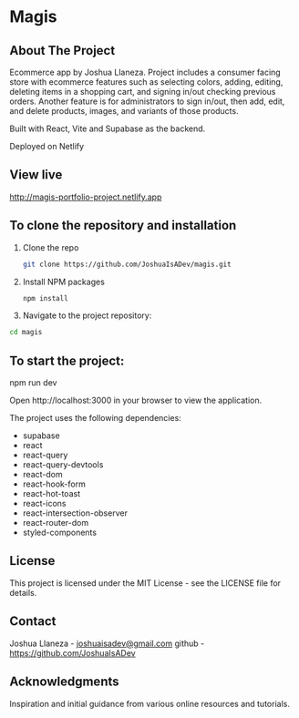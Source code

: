 # Magis

## About The Project

Ecommerce app by Joshua Llaneza. Project includes a consumer facing store with ecommerce features such as selecting colors, adding, editing, deleting items in a shopping cart, and signing in/out checking previous orders. Another feature is for administrators to sign in/out, then add, edit, and delete products, images, and variants of those products.

Built with React, Vite and Supabase as the backend.

Deployed on Netlify

## View live

http://magis-portfolio-project.netlify.app

## To clone the repository and installation

1. Clone the repo
   ```sh
   git clone https://github.com/JoshuaIsADev/magis.git
   ```
2. Install NPM packages
   ```sh
   npm install
   ```
3. Navigate to the project repository:

```sh
cd magis
```

## To start the project:

npm run dev

Open http://localhost:3000 in your browser to view the application.

The project uses the following dependencies:

<ul>
  <li>supabase</li>
  <li>react</li>
  <li>react-query</li>
  <li>react-query-devtools</li>
  <li>react-dom</li>
  <li>react-hook-form</li>
  <li>react-hot-toast</li>
  <li>react-icons</li>
  <li>react-intersection-observer</li>
  <li>react-router-dom</li>
  <li>styled-components</li>
</ul>

## License

This project is licensed under the MIT License - see the LICENSE file for details.

## Contact

Joshua Llaneza - joshuaisadev@gmail.com
github - https://github.com/JoshuaIsADev

## Acknowledgments

Inspiration and initial guidance from various online resources and tutorials.
